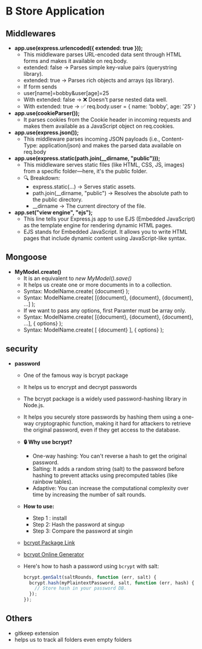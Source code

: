 # B Store Application

## Middlewares

- **app.use(express.urlencoded({ extended: true }));**
  - This middleware parses URL-encoded data sent through HTML forms and makes it available on req.body.
  - extended: false → Parses simple key-value pairs (querystring library).
  - extended: true → Parses rich objects and arrays (qs library).
  - If form sends
  - user[name]=bobby&user[age]=25
  - With extended: false → ❌ Doesn't parse nested data well.
  - With extended: true → ✅ req.body.user = { name: 'bobby', age: '25' }
- **app.use(cookieParser());**
  - It parses cookies from the Cookie header in incoming requests and makes them available as a JavaScript object on req.cookies.
- **app.use(express.json());**
  - This middleware parses incoming JSON payloads (i.e., Content-Type: application/json) and makes the parsed data available on req.body
- **app.use(express.static(path.join(\_\_dirname, "public")));**
  - This middleware serves static files (like HTML, CSS, JS, images) from a specific folder—here, it's the public folder.
  - 🔍 Breakdown:
    - express.static(...) → Serves static assets.
    - path.join(\_\_dirname, "public") → Resolves the absolute path to the public directory.
    - \_\_dirname → The current directory of the file.
- **app.set("view engine", "ejs");**
  - This line tells your Express.js app to use EJS (Embedded JavaScript) as the template engine for rendering dynamic HTML pages.
  - EJS stands for Embedded JavaScript. It allows you to write HTML pages that include dynamic content using JavaScript-like syntax.

## Mongoose

- **MyModel.create()**
  - It is an equivalent to _new MyModel().save()_
  - It helps us create one or more documents in to a collection.
  - Syntax: ModelName.create( {document} );
  - Syntax: ModelName.create( [{document}, {document}, {document}, ...] );
  - If we want to pass any options, first Paramter must be array only.
  - Syntax: ModelName.create( [{document}, {document}, {document}, ...], { options} );
  - Syntax: ModelName.create( [ {document} ], { options} );

## security

- **password**

  - One of the famous way is bcrypt package
  - It helps us to encrypt and decrypt passwords
  - The bcrypt package is a widely used password-hashing library in Node.js.
  - It helps you securely store passwords by hashing them using a one-way cryptographic function, making it hard for attackers to retrieve the original password, even if they get access to the database.
  - **🔒 Why use bcrypt?**
    - One-way hashing: You can't reverse a hash to get the original password.
    - Salting: It adds a random string (salt) to the password before hashing to prevent attacks using precomputed tables (like rainbow tables).
    - Adaptive: You can increase the computational complexity over time by increasing the number of salt rounds.
  - **How to use:**
    - Step 1 : install
    - Step 2: Hash the password at singup
    - Step 3: Compare the password at singin
  - [bcrypt Package Link](https://www.npmjs.com/package/bcrypt)
  - [bcrypt Online Generator](https://bcrypt-generator.com/)
  - Here's how to hash a password using `bcrypt` with salt:

    ```js
    bcrypt.genSalt(saltRounds, function (err, salt) {
      bcrypt.hash(myPlaintextPassword, salt, function (err, hash) {
        // Store hash in your password DB.
      });
    });
    ```

## Others

- gitkeep extension
- helps us to track all folders even empty folders

```

```
